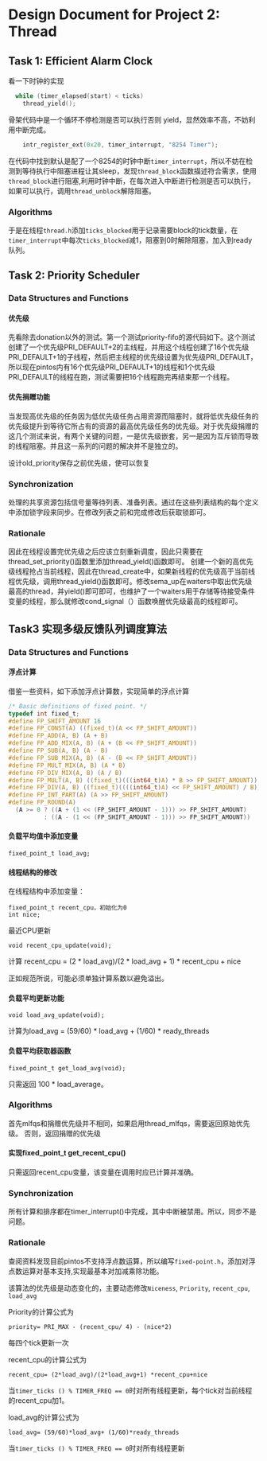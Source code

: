 # Design Document for Project 2: Thread

## Task 1: Efficient Alarm Clock

看一下时钟的实现

```C
  while (timer_elapsed(start) < ticks)
    thread_yield();
```

骨架代码中是一个循环不停检测是否可以执行否则 yield，显然效率不高，不妨利用中断完成。

```c
    intr_register_ext(0x20, timer_interrupt, "8254 Timer");
```

在代码中找到默认是配了一个8254的时钟中断`timer_interrupt`，所以不妨在检测到等待执行中阻塞进程让其sleep，发现`thread_block`函数描述符合需求，使用`thread_block`进行阻塞,利用时钟中断，在每次进入中断进行检测是否可以执行，如果可以执行，调用`thread_unblock`解除阻塞。

### Algorithms

于是在线程`thread.h`添加`ticks_blocked`用于记录需要block的tick数量，在`timer_interrupt`中每次`ticks_blocked`减1，阻塞到0时解除阻塞，加入到ready队列。

## Task 2: Priority Scheduler

### Data Structures and Functions

#### 优先级

先看除去donation以外的测试。第一个测试priority-fifo的源代码如下。这个测试创建了一个优先级PRI_DEFAULT+2的主线程，并用这个线程创建了16个优先级PRI_DEFAULT+1的子线程，然后把主线程的优先级设置为优先级PRI_DEFAULT，所以现在pintos内有16个优先级PRI_DEFAULT+1的线程和1个优先级PRI_DEFAULT的线程在跑，测试需要把16个线程跑完再结束那一个线程。
#### 优先捐赠功能
当发现高优先级的任务因为低优先级任务占用资源而阻塞时，就将低优先级任务的优先级提升到等待它所占有的资源的最高优先级任务的优先级。对于优先级捐赠的这几个测试来说，有两个关键的问题，一是优先级嵌套，另一是因为互斥锁而导致的线程阻塞。并且这一系列的问题的解决并不是独立的。

设计old_priority保存之前优先级，使可以恢复

### Synchronization

处理的共享资源包括信号量等待列表、准备列表。通过在这些列表结构的每个定义中添加锁字段来同步。在修改列表之前和完成修改后获取锁即可。

### Rationale

因此在线程设置完优先级之后应该立刻重新调度，因此只需要在thread_set_priority()函数里添加thread_yield()函数即可。
创建一个新的高优先级线程抢占当前线程，因此在thread_create中，如果新线程的优先级高于当前线程优先级，调用thread_yield()函数即可。修改sema_up在waiters中取出优先级最高的thread，并yield()即可即可，也维护了一个waiters用于存储等待接受条件变量的线程，那么就修改cond_signal（）函数唤醒优先级最高的线程即可。

## Task3 实现多级反馈队列调度算法

### Data Structures and Functions

#### 浮点计算

借鉴一些资料，如下添加浮点计算数，实现简单的浮点计算

```c
/* Basic definitions of fixed point. */
typedef int fixed_t;
#define FP_SHIFT_AMOUNT 16
#define FP_CONST(A) ((fixed_t)(A << FP_SHIFT_AMOUNT))
#define FP_ADD(A, B) (A + B)
#define FP_ADD_MIX(A, B) (A + (B << FP_SHIFT_AMOUNT))
#define FP_SUB(A, B) (A - B)
#define FP_SUB_MIX(A, B) (A - (B << FP_SHIFT_AMOUNT))
#define FP_MULT_MIX(A, B) (A * B)
#define FP_DIV_MIX(A, B) (A / B)
#define FP_MULT(A, B) ((fixed_t)(((int64_t)A) * B >> FP_SHIFT_AMOUNT))
#define FP_DIV(A, B) ((fixed_t)((((int64_t)A) << FP_SHIFT_AMOUNT) / B))
#define FP_INT_PART(A) (A >> FP_SHIFT_AMOUNT)
#define FP_ROUND(A)                                                                              
  (A >= 0 ? ((A + (1 << (FP_SHIFT_AMOUNT - 1))) >> FP_SHIFT_AMOUNT)                                
          : ((A - (1 << (FP_SHIFT_AMOUNT - 1))) >> FP_SHIFT_AMOUNT))
```
#### 负载平均值中添加变量

    fixed_point_t load_avg;

#### 线程结构的修改

在线程结构中添加变量：

    fixed_point_t recent_cpu，初始化为0
    int nice;

最近CPU更新

    void recent_cpu_update(void);

计算 recent_cpu = (2 * load_avg)/(2 * load_avg + 1) * recent_cpu + nice

正如规范所说，可能必须单独计算系数以避免溢出。

#### 负载平均更新功能

    void load_avg_update(void);

计算为load_avg = (59/60) * load_avg + (1/60) * ready_threads
#### 负载平均获取器函数

    fixed_point_t get_load_avg(void);

只需返回 100 * load_average。
### Algorithms

首先mlfqs和捐赠优先级并不相同，如果启用thread_mlfqs，需要返回原始优先级。
否则，返回捐赠的优先级

#### 实现fixed_point_t get_recent_cpu()

只需返回recent_cpu变量，该变量在调用时应已计算并准确。
### Synchronization

所有计算和排序都在timer_interrupt()中完成，其中中断被禁用。所以，同步不是问题。
### Rationale

查阅资料发现目前pintos不支持浮点数运算，所以编写`fixed-point.h`，添加对浮点数运算对基本支持,实现最基本对加减乘除功能。

该算法的优先级是动态变化的，主要动态修改`Niceness`, `Priority`, `recent_cpu`, `load_avg`

Priority的计算公式为

    priority= PRI_MAX - (recent_cpu/ 4) - (nice*2)

每四个tick更新一次

recent_cpu的计算公式为

    recent_cpu= (2*load_avg)/(2*load_avg+1) *recent_cpu+nice

当`timer_ticks () % TIMER_FREQ == 0`时对所有线程更新，每个tick对当前线程的recent_cpu加1。

load_avg的计算公式为

    load_avg= (59/60)*load_avg+ (1/60)*ready_threads

当`timer_ticks () % TIMER_FREQ == 0`时对所有线程更新
